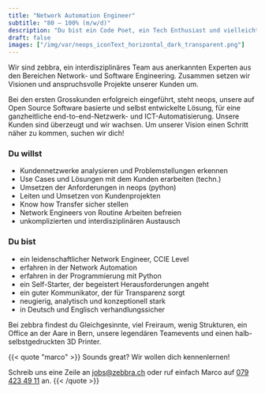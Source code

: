 ```yaml
---
title: "Network Automation Engineer"
subtitle: "80 – 100% (m/w/d)"
description: "Du bist ein Code Poet, ein Tech Enthusiast und vielleicht sogar Entrepreneur mit einer make-things-happen Haltung?"
draft: false
images: ["/img/var/neops_iconText_horizontal_dark_transparent.png"]
---
```


Wir sind zebbra, ein interdisziplinäres Team aus anerkannten Experten aus den Bereichen Network- und Software Engineering. Zusammen setzen wir Visionen und anspruchsvolle Projekte unserer Kunden um.

<!--more-->

Bei den ersten Grosskunden erfolgreich eingeführt, steht neops, unsere auf Open Source Software basierte und selbst entwickelte Lösung, für eine ganzheitliche end-to-end-Netzwerk- und ICT-Automatisierung. Unsere Kunden sind überzeugt und wir wachsen.
Um unserer Vision einen Schritt näher zu kommen, suchen wir dich!

### Du willst

- Kundennetzwerke analysieren und Problemstellungen erkennen
- Use Cases und Lösungen mit dem Kunden erarbeiten (techn.)
- Umsetzen der Anforderungen in neops (python)
- Leiten und Umsetzen von Kundenprojekten
- Know how Transfer sicher stellen
- Network Engineers von Routine Arbeiten befreien
- unkomplizierten und interdisziplinären Austausch

### Du bist

- ein leidenschaftlicher Network Engineer, CCIE Level
- erfahren in der Network Automation
- erfahren in der Programmierung mit Python
- ein Self-Starter, der begeistert Herausforderungen angeht
- ein guter Kommunikator, der für Transparenz sorgt
- neugierig, analytisch und konzeptionell stark
- in Deutsch und Englisch verhandlungssicher

Bei zebbra findest du Gleichgesinnte, viel Freiraum, wenig Strukturen, ein Office an der Aare in Bern, unsere legendären Teamevents und einen halb-selbstgedruckten 3D Printer.

{{< quote "marco" >}}
Sounds great? Wir wollen dich kennenlernen!

Schreib uns eine Zeile an <a href="mailto:jobs@zebbra.ch">jobs@zebbra.ch</a> oder ruf einfach Marco auf [079 423 49 11](tel:+41794234911) an.
{{< /quote >}}
